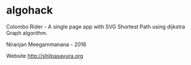 # algohack
Colombo Rider - A single page app with SVG Shortest Path using dijkstra Graph algorithm. 


Niranjan Meegammanana - 2016

Website
http://shilpasayura.org
